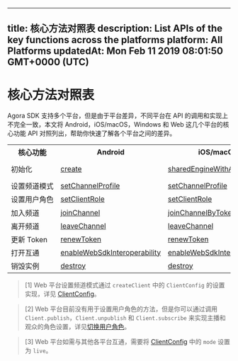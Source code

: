 
---
title: 核心方法对照表
description: List APIs of the key functions across the platforms
platform: All Platforms
updatedAt: Mon Feb 11 2019 08:01:50 GMT+0000 (UTC)
---
# 核心方法对照表
Agora SDK 支持多个平台，但是由于平台差异，不同平台在 API 的调用和实现上不完全一致，本文将 Android，iOS/macOS，Windows 和 Web 这几个平台的核心功能 API 对照列出，帮助你快速了解各个平台之间的差异。


<table>
  <tr>
    <th>核心功能</th>
    <th>Android</th>
    <th>iOS/macOS</th>
    <th>Web</th>
    <th>Windows</th>
  </tr>
  <tr>
    <td>初始化</td>
    <td><a href="https://docs.agora.io/cn/Interactive%20Broadcast/API%20Reference/java/classio_1_1agora_1_1rtc_1_1_rtc_engine.html#a35466f690d0a9332f24ea8280021d5ed">create</a></td>
    <td><a href="https://docs.agora.io/cn/Interactive%20Broadcast/API%20Reference/oc/Classes/AgoraRtcEngineKit.html#//api/name/sharedEngineWithAppId:delegate:">sharedEngineWithAppId</a></td>
    <td><a href="https://docs.agora.io/cn/Interactive%20Broadcast/API%20Reference/web/globals.html#createclient">AgoraRTC.createClient</a><br><a href="https://docs.agora.io/cn/Interactive%20Broadcast/API%20Reference/web/interfaces/agorartc.client.html#init">Client.init</a></td>
    <td><a href="https://docs.agora.io/cn/Interactive%20Broadcast/API%20Reference/cpp/group__create_agora_rtc_engine.html">createAgoraRtcEngine</a><br><a href="https://docs.agora.io/cn/Interactive%20Broadcast/API%20Reference/cpp/classagora_1_1rtc_1_1_i_rtc_engine.html#ac71db65e66942e4e0a0550e95c16890f">initialize</a></td>
  </tr>
  <tr>
    <td nowrap="nowrap">设置频道模式</td>
    <td><a href="https://docs.agora.io/cn/Interactive%20Broadcast/API%20Reference/java/classio_1_1agora_1_1rtc_1_1_rtc_engine.html#a1bfb76eb4365b8b97648c3d1b69f2bd6">setChannelProfile</a></td>
    <td><a href="https://docs.agora.io/cn/Interactive%20Broadcast/API%20Reference/oc/Classes/AgoraRtcEngineKit.html#//api/name/setChannelProfile:">setChannelProfile</a></td>
    <td><a href="https://docs.agora.io/cn/Interactive%20Broadcast/API%20Reference/web/globals.html#createclient">AgoraRTC.createClient</a><sup>[1]</sup></td>
    <td><a href="https://docs.agora.io/cn/Interactive%20Broadcast/API%20Reference/cpp/classagora_1_1rtc_1_1_i_rtc_engine.html#aab53788c74da25080bad61f0525d12ae">setChannelProfile</a></td>
  </tr>
  <tr>
    <td>设置用户角色</td>
    <td><a href="https://docs.agora.io/cn/Interactive%20Broadcast/API%20Reference/java/classio_1_1agora_1_1rtc_1_1_rtc_engine.html#aa2affa28a23d44d18b6889fba03f47ec">setClientRole</a></td>
    <td><a href="https://docs.agora.io/cn/Interactive%20Broadcast/API%20Reference/oc/Classes/AgoraRtcEngineKit.html#//api/name/setClientRole:">setClientRole</a></td>
    <td>无<sup>[2]</sup></td>
    <td><a href="https://docs.agora.io/cn/Interactive%20Broadcast/API%20Reference/cpp/classagora_1_1rtc_1_1_i_rtc_engine.html#a89ca6a15d5a388f3c82038e74bad4040">setClientRole</a></td>
  </tr>
  <tr>
    <td>加入频道</td>
    <td><a href="https://docs.agora.io/cn/Interactive%20Broadcast/API%20Reference/java/classio_1_1agora_1_1rtc_1_1_rtc_engine.html#a8b308c9102c08cb8dafb4672af1a3b4c">joinChannel</a></td>
    <td><a href="https://docs.agora.io/cn/Interactive%20Broadcast/API%20Reference/oc/Classes/AgoraRtcEngineKit.html#//api/name/joinChannelByToken:channelId:info:uid:joinSuccess:">joinChannelByToken</a></td>
    <td><a href="https://docs.agora.io/cn/Interactive%20Broadcast/API%20Reference/web/interfaces/agorartc.client.html#join">Client.join</a></td>
    <td><a href="https://docs.agora.io/cn/Interactive%20Broadcast/API%20Reference/cpp/classagora_1_1rtc_1_1_i_rtc_engine.html#adc937172e59bd2695ea171553a88188c">joinChannel</a></td>
  </tr>
  <tr>
    <td>离开频道</td>
    <td><a href="https://docs.agora.io/cn/Interactive%20Broadcast/API%20Reference/java/classio_1_1agora_1_1rtc_1_1_rtc_engine.html#a2929e4a46d5342b68d0deb552c29d597">leaveChannel</a></td>
    <td><a href="https://docs.agora.io/cn/Interactive%20Broadcast/API%20Reference/oc/Classes/AgoraRtcEngineKit.html#//api/name/leaveChannel:">leaveChannel</a></td>
    <td><a href="https://docs.agora.io/cn/Interactive%20Broadcast/API%20Reference/web/interfaces/agorartc.client.html#leave">Client.leave</a></td>
    <td><a href="https://docs.agora.io/cn/Interactive%20Broadcast/API%20Reference/cpp/classagora_1_1rtc_1_1_i_rtc_engine.html#a51c12d209373650638bfd82e28777081">leaveChannel</a></td>
  </tr>
  <tr>
    <td>更新 Token</td>
    <td><a href="https://docs.agora.io/cn/Interactive%20Broadcast/API%20Reference/java/classio_1_1agora_1_1rtc_1_1_rtc_engine.html#af1428905e5778a9ca209f64592b5bf80">renewToken</a></td>
    <td><a href="https://docs.agora.io/cn/Interactive%20Broadcast/API%20Reference/oc/Classes/AgoraRtcEngineKit.html#//api/name/renewToken:">renewToken</a></td>
    <td><a href="https://docs.agora.io/cn/Interactive%20Broadcast/API%20Reference/web/interfaces/agorartc.client.html#renewtoken">Client.renewToken</a></td>
    <td><a href="https://docs.agora.io/cn/Interactive%20Broadcast/API%20Reference/cpp/classagora_1_1rtc_1_1_i_rtc_engine.html#a8f25b5ff97e2a070a69102e379295739">renewToken</a></td>
  </tr>
  <tr>
    <td>打开互通</td>
    <td><a href="https://docs.agora.io/cn/Interactive%20Broadcast/API%20Reference/java/classio_1_1agora_1_1rtc_1_1_rtc_engine.html#a49636ee063476d7c3da533668771fa03">enableWebSdkInteroperability</a></td>
    <td><a href="https://docs.agora.io/cn/Interactive%20Broadcast/API%20Reference/oc/Classes/AgoraRtcEngineKit.html#//api/name/enableWebSdkInteroperability:">enableWebSdkInteroperability</a></td>
    <td>N/A<sup>[3]</sup></td>
    <td><a href="https://docs.agora.io/cn/Interactive%20Broadcast/API%20Reference/cpp/classagora_1_1rtc_1_1_rtc_engine_parameters.html#a5b82667e75a8f299a60b9b7968da48de">enableWebSdkInteroperability</a></td>
  </tr>
  <tr>
    <td>销毁实例</td>
    <td><a href="https://docs.agora.io/cn/Interactive%20Broadcast/API%20Reference/java/classio_1_1agora_1_1rtc_1_1_rtc_engine.html#afb808cdc9025a77af7dd2bce98311bfe">destroy</a></td>
    <td><a href="https://docs.agora.io/cn/Interactive%20Broadcast/API%20Reference/oc/Classes/AgoraRtcEngineKit.html#//api/name/destroy">destroy</a></td>
    <td>N/A</td>
    <td><a href="https://docs.agora.io/cn/Interactive%20Broadcast/API%20Reference/cpp/classagora_1_1rtc_1_1_i_rtc_engine.html#afe4804c1f53bfee301c0960fda006c47">release</a></td>
  </tr>
</table>

> [1] Web 平台设置频道模式通过 `createClient` 中的 `ClientConfig` 的设置实现，详见 [ClientConfig](https://docs.agora.io/cn/Interactive%20Broadcast/API%20Reference/web/interfaces/agorartc.clientconfig.html)。

> [2] Web 平台目前没有用于设置用户角色的方法，但是你可以通过调用 `Client.publish`，`Client.unpublish` 和 `Client.subscribe` 来实现主播和观众的角色设置，详见[切换用户角色](../../cn/Interactive%20Broadcast/role_web.md)。

> [3] Web 平台如需与其他各平台互通，需要将 [ClientConfig](https://docs.agora.io/cn/Interactive%20Broadcast/API%20Reference/web/interfaces/agorartc.clientconfig.html) 中的 `mode` 设置为 `live`。
